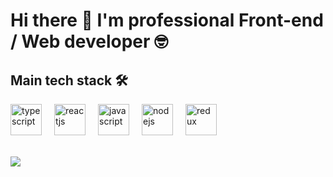 # Hi there 👋 I'm professional Front-end / Web developer 🤓

## Main tech stack 🛠
<div style="display: flex">
<img src="https://www.vectorlogo.zone/logos/typescriptlang/typescriptlang-icon.svg" alt="typescript" width="50" height="50" style="margin-right: 20px" />
<img src="https://www.vectorlogo.zone/logos/reactjs/reactjs-icon.svg" alt="reactjs" width="50" height="50" style="margin-right: 20px" />
<img src="https://upload.vectorlogo.zone/logos/javascript/images/239ec8a4-163e-4792-83b6-3f6d96911757.svg" alt="javascript" width="50" height="50" style="margin-right: 20px" />
<img src="https://www.vectorlogo.zone/logos/nodejs/nodejs-icon.svg" alt="nodejs" width="50" height="50" style="margin-right: 20px" />
<img src="https://raw.githubusercontent.com/detain/svg-logos/780f25886640cef088af994181646db2f6b1a3f8/svg/redux.svg" alt="redux" width="50" height="50" style="margin-right: 20px" />
  
  
</div>

<!--
## Another technologies which I've worked with 🛠
<div style="display: flex">
<img src="https://www.vectorlogo.zone/logos/angular/angular-icon.svg" alt="bootstrap" width="50" height="50" style="margin-right: 20px" />
<img src="https://www.vectorlogo.zone/logos/vuejs/vuejs-icon.svg" alt="bootstrap" width="50" height="50" style="margin-right: 20px" />
<img src="https://www.vectorlogo.zone/logos/jestjsio/jestjsio-icon.svg" alt="bootstrap" width="50" height="50" style="margin-right: 20px" />
<img src="https://www.vectorlogo.zone/logos/js_webpack/js_webpack-icon.svg" alt="bootstrap" width="50" height="50" style="margin-right: 20px" />
</div>


@emotion/styled
react router
styled components
chackra ui
django
python

Angular 2+ • Vue.js • D3.js • Material UI • Enzyme • Jest • Cypress • Webpack • Node.js • Express.js GraphQL • Swagger • html • css • sass • less • bem • Python • Django • Django REST • Mapbox API Wordpress • Drupal • Photoshop • InVision • Sketch • Zeppelin • Avocode • Balsamiq • Docker • Firebase AWS • MongoDB • PostgressQL • Jira • Asana • Slack • Git • Gitflow • GitHub • Git hooks • Git actions GitLab • Bitbucket • CI / CD • Wireframing • Interfaces designing

-->

<br/>
<br/>

<img align="center" src="https://github-readme-stats.vercel.app/api/top-langs/?username=MisterCrude&theme=dark&layout=compact&langs_count=10" />

